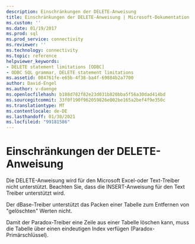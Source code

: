 ```yaml
---
description: Einschränkungen der DELETE-Anweisung
title: Einschränkungen der DELETE-Anweisung | Microsoft-Dokumentation
ms.custom: ''
ms.date: 01/19/2017
ms.prod: sql
ms.prod_service: connectivity
ms.reviewer: ''
ms.technology: connectivity
ms.topic: reference
helpviewer_keywords:
- DELETE statement limitations [ODBC]
- ODBC SQL grammar, DELETE statement limitations
ms.assetid: 084761fe-e65b-4f38-ba4f-69884b2a7700
author: David-Engel
ms.author: v-daenge
ms.openlocfilehash: b188d782f82e23d031b820bba5f56a30dad414bd
ms.sourcegitcommit: 33f0f190f962059826e002be165a2bef4f9e350c
ms.translationtype: MT
ms.contentlocale: de-DE
ms.lasthandoff: 01/30/2021
ms.locfileid: "99181586"
---
```

# <a name="delete-statement-limitations"></a>Einschränkungen der DELETE-Anweisung
Die DELETE-Anweisung wird für den Microsoft Excel-oder Text-Treiber nicht unterstützt. Beachten Sie, dass die INSERT-Anweisung für den Text Treiber unterstützt wird.  
  
 Der dBase-Treiber unterstützt das Packen einer Tabelle zum Entfernen von "gelöschten" Werten nicht.  
  
 Damit der Paradox-Treiber eine Zeile aus einer Tabelle löschen kann, muss die Tabelle über einen eindeutigen Index verfügen (Paradox-Primärschlüssel).
